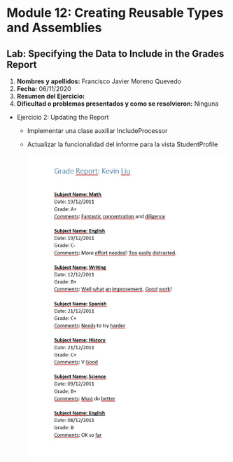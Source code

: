 # Module 12: Creating Reusable Types and Assemblies

## Lab: Specifying the Data to Include in the Grades Report

1. **Nombres y apellidos:** Francisco Javier Moreno Quevedo
2. **Fecha:** 06/11/2020
3. **Resumen del Ejercicio:** 
4. **Dificultad o problemas presentados y como se resolvieron:** Ninguna

- Ejercicio 2:  Updating the Report

  - Implementar una clase auxiliar IncludeProcessor

  - Actualizar la funcionalidad del informe para la vista StudentProfile
  
    ![](.\img\Captura.jpg)


